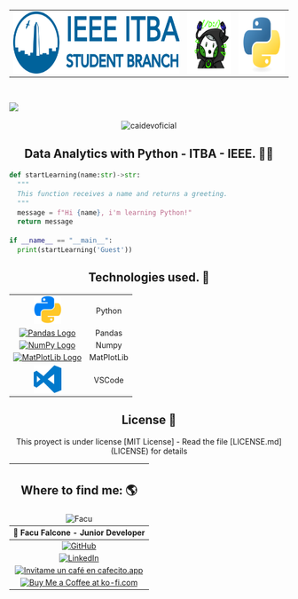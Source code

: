 <table align='center'>
  <tr>
    <td>
      <img alt="ITBA_IEEE Logo" src="https://github.com/caidevOficial/Logos/blob/master/Instituciones/logo_oficial_itba_ieee.png?raw=true" height="112px" />
    </td>
    <td>
      <img alt="Pet ITBA Logo" src="./Media/Logo_ITBA_IEEE.png?raw=true" height="112px" />
    </td>
    <td>
      <img alt="Python Logo" src="https://github.com/devicons/devicon/raw/master/icons/python/python-original.svg?raw=true" height="112px" />
    </td>
  </tr>
  </table>
  </br>


![](https://hit.yhype.me/github/profile?user_id=12877139)

<p align="center">
    <img src="https://komarev.com/ghpvc/?username=caidevoficial&label=Profile%20views&color=0e75b6&style=plastic" alt="caidevoficial" />
</p>

<h2 align='center'>Data Analytics with Python - ITBA - IEEE. 👨‍💻</h2>

```python
def startLearning(name:str)->str:
  """
  This function receives a name and returns a greeting.
  """
  message = f"Hi {name}, i'm learning Python!"
  return message

if __name__ == "__main__":
  print(startLearning('Guest'))

```

<table align='center'>
  <tr align='center'>
    <h2 align='center'>Technologies used. 📌</h2>
    <td>
      <a href="https://www.python.org/downloads/"><img alt="Pyhton Logo" src="https://github.com/caidevOficial/Logos/blob/master/Lenguajes/py_logo1_1.png?raw=true" width="50px" height="50px" /></a>
    </td>
    <td><center>Python</center></td>
  </tr>
  <tr align='center'>
    <td>
      <a href="https://pandas.pydata.org/"><img alt="Pandas Logo" src="https://upload.wikimedia.org/wikipedia/commons/thumb/e/ed/Pandas_logo.svg/1200px-Pandas_logo.svg.png?raw=true" height="50px" /></a>
    </td>
    <td><center>Pandas</center></td>
  </tr>
  <tr align='center'>
    <td>
      <a href="https://numpy.org/"><img alt="NumPy Logo" src="https://caidevoficial.github.io/FF_Resume/media/icons/numpy/numpy_logo.svg?raw=true" height="50px" /></a>
    </td>
    <td><center>Numpy</center></td>
  </tr>
  <tr align='center'>
    <td>
      <a href="https://matplotlib.org/"><img alt="MatPlotLib Logo" src="https://matplotlib.org/_static/logo2_compressed.svg?raw=true" height="50px" /></a>
    </td>
    <td><center>MatPlotLib</center></td>
  </tr>
  <tr align='center'>
    <td>
      <a href="https://code.visualstudio.com/"><img alt="VSCode Logo" src="https://github.com/caidevOficial/Logos/blob/master/Lenguajes/visual-studio-code.svg?raw=true" height="50px" /></a>
    </td>
    <td><center>VSCode</center></td>
  </tr>
</table>

<h2 align='center'>License 📄</h2>

<p align='center'>This proyect is under license [MIT License] - Read the file [LICENSE.md](LICENSE) for details</p>


<table align='center'>
  <theader>
  <th><h2 align='center'>Where to find me: 🌎</h2></th>
    <tr align='center'>
      <td>
        <img class="circular" alt="Facu" src="https://avatars1.githubusercontent.com/u/12877139?s=400&u=d369ee24466653d9bbeeb9654930e3ff1c67b76a&v=4" width="80px" height="80px" />
      </td>
    </tr>
    <th><center>🤴 Facu Falcone - Junior Developer</center></th>
    </theader>
    <tbody>
    <tr align='center'>
      <td>
        <a href="https://github.com/caidevOficial/">
          <img alt="GitHub" src="https://img.shields.io/badge/GitHub-%2312100E.svg?&style=for-the-badge&logo=Github&logoColor=white" width="125px" height="30px" />
        </a>
      </td>
    </tr>
    <tr align='center'>
      <td>
          <a href="https://www.linkedin.com/in/facundo-falcone/">
            <img alt="LinkedIn" src="https://img.shields.io/badge/linkedin-%230077B5.svg?&style=for-the-badge&logo=linkedin&logoColor=white" width="125px" height="30px" />
          </a>
      </td>
    </tr>
    <tr align='center'>
      <td>
        <a href="https://cafecito.app/caidevoficial/">
          <img alt='Invitame un café en cafecito.app' srcset='https://cdn.cafecito.app/imgs/buttons/button_5.png 1x, https://cdn.cafecito.app/imgs/buttons/button_5_2x.png 2x, https://cdn.cafecito.app/imgs/buttons/button_5_3.75x.png 3.75x' src='https://cdn.cafecito.app/imgs/buttons/button_5.png' width="125px" height="30px" />
        </a>
      </td>
    </tr>
    <tr align='center'>
      <td>
        <a href='https://ko-fi.com/P5P74JBOH' target='_blank'>
          <img width="125px" height="30px" style='border:0px;height:36px;' src='https://cdn.ko-fi.com/cdn/kofi1.png?v=2' border='0' alt='Buy Me a Coffee at ko-fi.com' />
        </a>
      </td>
    </tr>
  </tbody>
</table>
